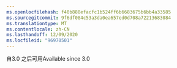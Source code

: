 ```yaml
---
ms.openlocfilehash: f40b888efacfc1b524ff6b6683675b6bb4a33585
ms.sourcegitcommit: 9f6df084c53a3da0ea657ed0d708a72213683084
ms.translationtype: MT
ms.contentlocale: zh-CN
ms.lasthandoff: 12/09/2020
ms.locfileid: "96970501"
---
```

<span data-ttu-id="9f43e-101">自3.0 之后可用</span><span class="sxs-lookup"><span data-stu-id="9f43e-101">Available since 3.0</span></span>
